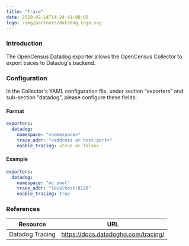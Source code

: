 ```yaml
---
title: "Trace"
date: 2019-02-14T14:24:41-08:00
logo: /img/partners/datadog_logo.svg
---
```


### Introduction
The OpenCensus Datadog exporter allows the OpenCensus Collector to export
traces to Datadog's backend.

### Configuration

In the Collector's YAML configuration file, under section "exporters" and sub-section "datadog", please configure these fields:

#### Format
```yaml
exporters:
  datadog:
    namespace: "<namespace>"
    trace_addr: "<address or host:port>"
    enable_tracing: <true or false>
```

#### Example
```yaml
exporters:
  datadog:
    namespace: "oc_pool"
    trace_addr: "localhost:8126"
    enable_tracing: true
```

### References
Resource|URL
---|---
Datadog Tracing|https://docs.datadoghq.com/tracing/

